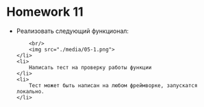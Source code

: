 <h1>
    Homework 11
</h1>

<ul>
    <li>
        Реализовать следующий функционал:

        <br/>
        <img src="./media/05-1.png">
    </li>
    <li>
        Написать тест на проверку работы функции
    </li>
    <li>
        Тест может быть написан на любом фреймворке, запускатся локально.
    </li>
</ul>
